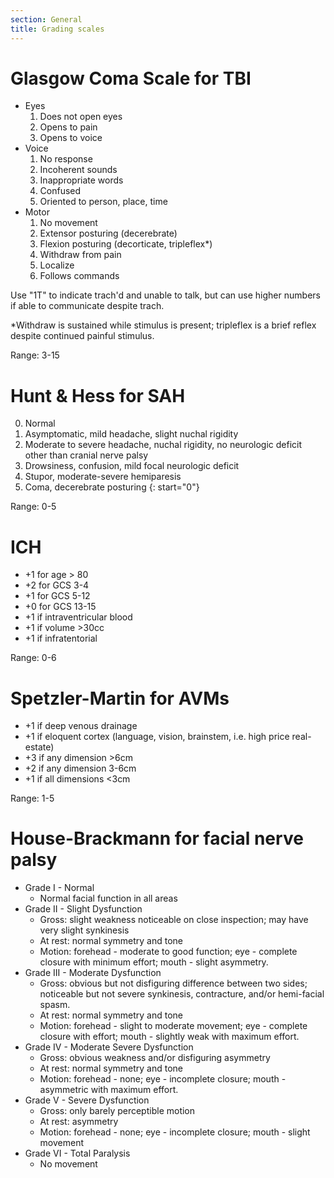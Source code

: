 ```yaml
---
section: General
title: Grading scales
---
```


# Glasgow Coma Scale for TBI

- Eyes
  1. Does not open eyes
  2. Opens to pain
  3. Opens to voice
- Voice
  1. No response
  2. Incoherent sounds
  3. Inappropriate words
  4. Confused
  5. Oriented to person, place, time
- Motor
  1. No movement
  2. Extensor posturing (decerebrate)
  3. Flexion posturing (decorticate, tripleflex*)
  4. Withdraw from pain
  5. Localize
  6. Follows commands

Use "1T" to indicate trach'd and unable to talk, but can use higher numbers if
able to communicate despite trach.

*Withdraw is sustained while stimulus is present; tripleflex is a brief reflex
despite continued painful stimulus.

Range: 3-15

# Hunt & Hess for SAH

0. Normal
1. Asymptomatic, mild headache, slight nuchal rigidity
2. Moderate to severe headache, nuchal rigidity, no neurologic deficit other than cranial nerve palsy
3. Drowsiness, confusion, mild focal neurologic deficit
4. Stupor, moderate-severe hemiparesis
5. Coma, decerebrate posturing
{: start="0"}

Range: 0-5

# ICH

- +1 for age > 80
- +2 for GCS 3-4
- +1 for GCS 5-12
- +0 for GCS 13-15
- +1 if intraventricular blood
- +1 if volume >30cc
- +1 if infratentorial

Range: 0-6


# Spetzler-Martin for AVMs

- +1 if deep venous drainage
- +1 if eloquent cortex (language, vision, brainstem, i.e. high price real-estate)
- +3 if any dimension >6cm
- +2 if any dimension 3-6cm
- +1 if all dimensions <3cm

Range: 1-5

# House-Brackmann for facial nerve palsy

- Grade I - Normal
  - Normal facial function in all areas
- Grade II - Slight Dysfunction
  - Gross: slight weakness noticeable on close inspection; may have very slight synkinesis
  - At rest: normal symmetry and tone
  - Motion: forehead - moderate to good function; eye - complete closure with minimum effort; mouth - slight asymmetry.
- Grade III - Moderate Dysfunction
  - Gross: obvious but not disfiguring difference between two sides; noticeable but not severe synkinesis, contracture, and/or hemi-facial spasm.
  - At rest: normal symmetry and tone
  - Motion: forehead - slight to moderate movement; eye - complete closure with effort; mouth - slightly weak with maximum effort.
- Grade IV - Moderate Severe Dysfunction
  - Gross: obvious weakness and/or disfiguring asymmetry
  - At rest: normal symmetry and tone
  - Motion: forehead - none; eye - incomplete closure; mouth - asymmetric with maximum effort.
- Grade V - Severe Dysfunction
  - Gross: only barely perceptible motion
  - At rest: asymmetry
  - Motion: forehead - none; eye - incomplete closure; mouth - slight movement
- Grade VI - Total Paralysis
  - No movement
